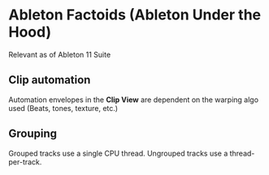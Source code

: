 # Ableton Factoids (Ableton Under the Hood)

Relevant as of Ableton 11 Suite

## Clip automation

Automation envelopes in the **Clip View** are dependent on the warping algo used (Beats, tones, texture, etc.)

## Grouping

Grouped tracks use a single CPU thread. Ungrouped tracks use a thread-per-track.
